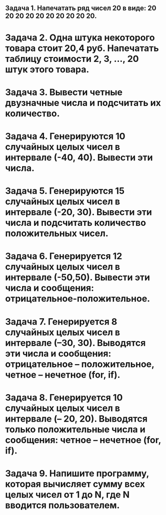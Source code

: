 ## Задача 1. Напечатать ряд чисел 20 в виде: 20 20 20 20 20 20 20 20 20 20.

# Задача 2. Одна штука некоторого товара стоит 20,4 руб. Напечатать таблицу стоимости 2, 3, ..., 20 штук этого товара.

# Задача 3. Вывести четные двузначные числа и подсчитать их количество.

# Задача 4. Генерируются 10 случайных целых чисел в интервале (-40, 40). Вывести эти числа.

# Задача 5. Генерируются 15 случайных целых чисел в интервале (-20, 30). Вывести эти числа и подсчитать количество положительных чисел.

# Задача 6. Генерируется 12 случайных целых чисел в интервале (-50,50). Вывести эти числа и сообщения: отрицательное-положительное.

# Задача 7. Генерируется 8 случайных целых чисел в интервале (–30, 30). Выводятся эти числа и сообщения: отрицательное – положительное, четное – нечетное (for, if).

# Задача 8. Генерируется 10 случайных целых чисел в интервале (– 20, 20). Выводятся только положительные числа и сообщения: четное – нечетное (for, if).

# Задача 9. Напишите программу, которая вычисляет сумму всех целых чисел от 1 до N, где N вводится пользователем.
